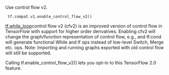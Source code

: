 Use control flow v2.

```
 tf.compat.v1.enable_control_flow_v2()
```
[tf.while_loop](https://tensorflow.google.cn/api_docs/python/tf/while_loop)control flow v2 (cfv2) is an improved version of control flow in TensorFlow with support for higher order derivatives. Enabling cfv2 will change the graph/function representation of control flow, e.g.,  and tf.cond will generate functional While and If ops instead of low-level Switch, Merge etc. ops. Note: Importing and running graphs exported with old control flow will still be supported.

Calling tf.enable_control_flow_v2() lets you opt-in to this TensorFlow 2.0 feature.
